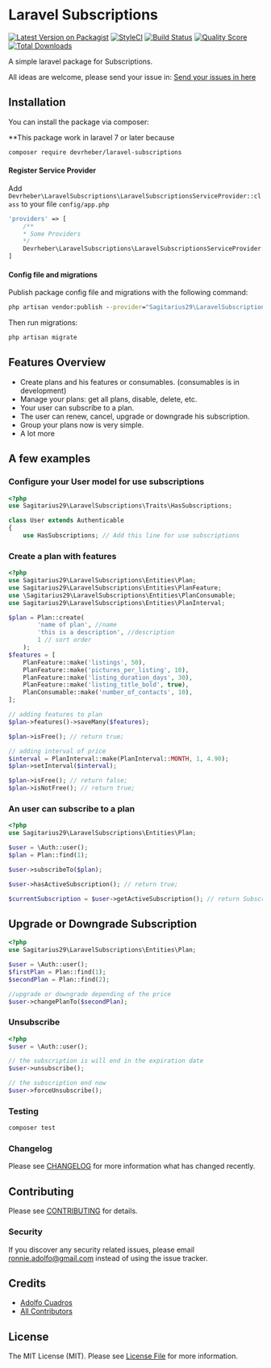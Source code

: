 # Laravel Subscriptions

[![Latest Version on Packagist](https://img.shields.io/packagist/v/sagitarius29/laravel-subscriptions.svg?style=flat-square)](https://packagist.org/packages/sagitarius29/laravel-subscriptions)
[![StyleCI](https://github.styleci.io/repos/217646946/shield)](https://github.styleci.io/repos/217646946)
[![Build Status](https://img.shields.io/travis/sagitarius29/laravel-subscriptions/master.svg?style=flat-square)](https://travis-ci.org/sagitarius29/laravel-subscriptions)
[![Quality Score](https://img.shields.io/scrutinizer/g/sagitarius29/laravel-subscriptions.svg?style=flat-square)](https://scrutinizer-ci.com/g/sagitarius29/laravel-subscriptions)
[![Total Downloads](https://img.shields.io/packagist/dt/sagitarius29/laravel-subscriptions.svg?style=flat-square)](https://packagist.org/packages/sagitarius29/laravel-subscriptions)

A simple laravel package for Subscriptions.

All ideas are welcome, please send your issue in: [Send your issues in here](https://github.com/sagitarius29/laravel-subscriptions/issues/new)

## Installation

You can install the package via composer:

**This package work in laravel 7 or later because

```bash
composer require devrheber/laravel-subscriptions
```

#### Register Service Provider
Add `Devrheber\LaravelSubscriptions\LaravelSubscriptionsServiceProvider::class` to your file `config/app.php`

```php
'providers' => [
    /**
    * Some Providers
    */
    Devrheber\LaravelSubscriptions\LaravelSubscriptionsServiceProvider::class
]
```

#### Config file and migrations
Publish package config file and migrations with the following command:
```cmd
php artisan vendor:publish --provider="Sagitarius29\LaravelSubscriptions\LaravelSubscriptionsServiceProvider"
```

Then run migrations:
```cmd
php artisan migrate
```

## Features Overview

- Create plans and his features or consumables. (consumables is in development)
- Manage your plans: get all plans, disable, delete, etc.
- Your user can subscribe to a plan.
- The user can renew, cancel, upgrade or downgrade his subscription.
- Group your plans now is very simple.
- A lot more

## A few examples

### Configure your User model for use subscriptions
````php
<?php
use Sagitarius29\LaravelSubscriptions\Traits\HasSubscriptions;

class User extends Authenticable
{
    use HasSubscriptions; // Add this line for use subscriptions
````

### Create a plan with features

```php
<?php
use Sagitarius29\LaravelSubscriptions\Entities\Plan;
use Sagitarius29\LaravelSubscriptions\Entities\PlanFeature;
use \Sagitarius29\LaravelSubscriptions\Entities\PlanConsumable;
use Sagitarius29\LaravelSubscriptions\Entities\PlanInterval;

$plan = Plan::create(
        'name of plan', //name
        'this is a description', //description
        1 // sort order
    );
$features = [
    PlanFeature::make('listings', 50),
    PlanFeature::make('pictures_per_listing', 10),
    PlanFeature::make('listing_duration_days', 30),
    PlanFeature::make('listing_title_bold', true),
    PlanConsumable::make('number_of_contacts', 10),
];

// adding features to plan
$plan->features()->saveMany($features);

$plan->isFree(); // return true;

// adding interval of price
$interval = PlanInterval::make(PlanInterval::MONTH, 1, 4.90);
$plan->setInterval($interval);

$plan->isFree(); // return false;
$plan->isNotFree(); // return true; 
```

### An user can subscribe to a plan
```php
<?php
use Sagitarius29\LaravelSubscriptions\Entities\Plan;

$user = \Auth::user();
$plan = Plan::find(1);

$user->subscribeTo($plan);

$user->hasActiveSubscription(); // return true;

$currentSubscription = $user->getActiveSubscription(); // return Subscription object;

```

## Upgrade or Downgrade Subscription
````php
<?php
use Sagitarius29\LaravelSubscriptions\Entities\Plan;

$user = \Auth::user();
$firstPlan = Plan::find(1);
$secondPlan = Plan::find(2);

//upgrade or downgrade depending of the price
$user->changePlanTo($secondPlan);
````

### Unsubscribe
````php
<?php
$user = \Auth::user();

// the subscription is will end in the expiration date
$user->unsubscribe();

// the subscription end now
$user->forceUnsubscribe();
````

### Testing

``` bash
composer test
```

### Changelog

Please see [CHANGELOG](CHANGELOG.md) for more information what has changed recently.

## Contributing

Please see [CONTRIBUTING](CONTRIBUTING.md) for details.

### Security

If you discover any security related issues, please email ronnie.adolfo@gmail.com instead of using the issue tracker.

## Credits

- [Adolfo Cuadros](https://github.com/sagitarius29)
- [All Contributors](../../contributors)

## License

The MIT License (MIT). Please see [License File](LICENSE.md) for more information.
